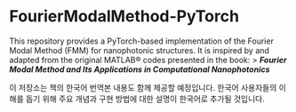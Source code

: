 # FourierModalMethod-PyTorch
This repository provides a PyTorch-based implementation of the Fourier Modal Method (FMM) for nanophotonic structures. It is inspired by and adapted from the original MATLAB® codes presented in the book:  > **_Fourier Modal Method and Its Applications in Computational Nanophotonics_**  

이 저장소는 책의 한국어 번역본 내용도 함께 제공할 예정입니다. 한국어 사용자들의 이해를 돕기 위해 주요 개념과 구현 방법에 대한 설명이 한국어로 추가될 것입니다.
